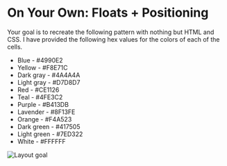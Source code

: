 # On Your Own: Floats + Positioning

Your goal is to recreate the following pattern with nothing but HTML and CSS. I have provided the following hex values for the colors of each of the cells.

- Blue - #4990E2
- Yellow - #F8E71C
- Dark gray - #4A4A4A
- Light gray - #D7D8D7
- Red - #CE1126
- Teal - #4FE3C2
- Purple - #B413DB
- Lavender - #8F13FE
- Orange - #F4A523
- Dark green - #417505
- Light green - #7ED322
- White - #FFFFFF

![Layout goal](https://raw.githubusercontent.com/YouthTechProgram/2.2-floats-positioning/master/layout-challenge-on-your-own.png)
